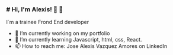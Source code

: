 ### # Hi, I'm Alexis! 👋 👋
I´m a trainee Frond End developer
- 🔭 I’m currently working on my portfolio
- 🌱 I’m currently learning Javascript, html, css, React.
- 📫 How to reach me: Jose Alexis Vazquez Amores on LinkedIn

